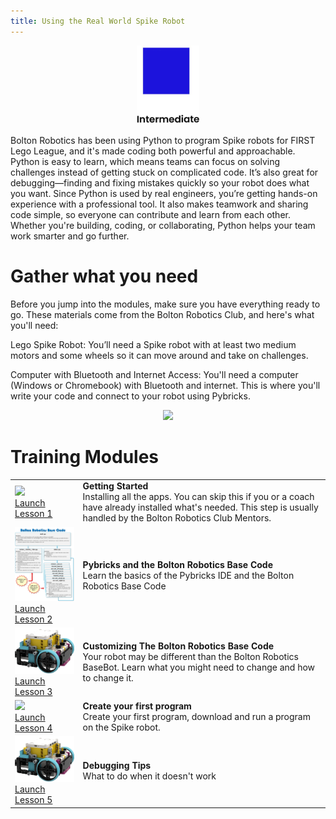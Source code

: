 ```yaml
---
title: Using the Real World Spike Robot 
---
```

<p  align="center"><img src="../../images/intermediate.jpg" width=100></P>

Bolton Robotics has been using Python to program Spike robots for FIRST Lego League, and it's made coding both powerful and approachable. Python is easy to learn, which means teams can focus on solving challenges instead of getting stuck on complicated code. It’s also great for debugging—finding and fixing mistakes quickly so your robot does what you want. Since Python is used by real engineers, you’re getting hands-on experience with a professional tool. It also makes teamwork and sharing code simple, so everyone can contribute and learn from each other. Whether you're building, coding, or collaborating, Python helps your team work smarter and go further.


# Gather what you need
Before you jump into the modules, make sure you have everything ready to go. These materials come from the Bolton Robotics Club, and here's what you'll need:

Lego Spike Robot: 
You’ll need a Spike robot with at least two medium motors and some wheels so it can move around and take on challenges.

Computer with Bluetooth and Internet Access: 
You'll need a computer (Windows or Chromebook) with Bluetooth and internet. This is where you'll write your code and connect to your robot using Pybricks.

<p  align="center"><img src="../../images/spike_needed_stuff.jpg" width=100></P>


# Training Modules
<TABLE>
<TR><TD><img src="../../images/spike_needed_stuff.jpg" width=200><BR><A HREF="../Spike_install/Spike_install">Launch Lesson 1</A> </TD><TD><B>Getting Started</B><BR>Installing all the apps.  You can skip this if you or a coach have already installed what's needed.  This step is usually handled by the Bolton Robotics Club Mentors.
</TD>
</TR>
  
<TR><TD><img src="../../images/bolton_robotics_code.jpg" width=200><BR><A HREF="../spike_basecode/spike_basecode">Launch Lesson 2</A> </TD><TD><B>Pybricks and the Bolton Robotics Base Code</B><BR>Learn the basics of the Pybricks IDE and the Bolton Robotics Base Code
</TD>
</TR>

<TR><TD><img src="../../images/Spike_robot.jpg" width=200><BR><A HREF="../Spike_customizing/Spike_customizing">Launch Lesson 3</A> </TD><TD><B>Customizing The Bolton Robotics Base Code</B><BR>Your robot may be different than the Bolton Robotics BaseBot.  Learn what you might need to change and how to change it.
</TD>
</TR>

<TR><TD><img src="../../images/first_Spike.jpg" width=200><BR><A HREF="../Spike_first/Spike_first">Launch Lesson 4</A> </TD><TD><B>Create your first program</B><BR>Create your first program, download and run a program on the Spike robot.
</TD>
</TR>

<TR><TD><img src="../../images/Spike_robot.jpg" width=200><BR><A HREF="../../troubleshooting/troubleshooting">Launch Lesson 5</A> </TD><TD><B>Debugging Tips</B><BR>What to do when it doesn't work
</TD>
</TR>

</TABLE>

